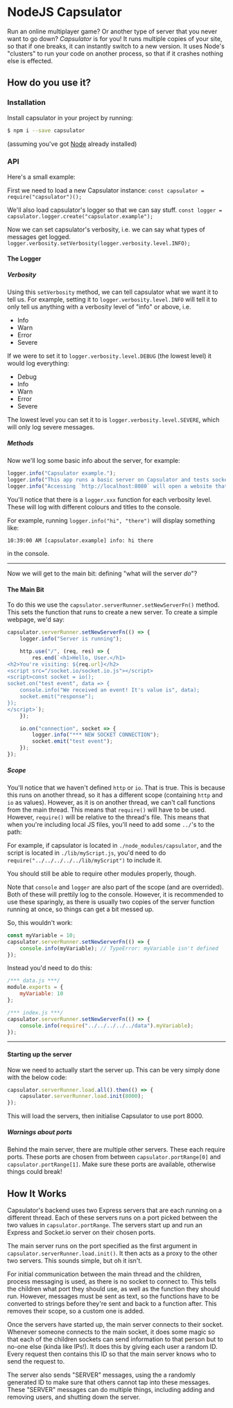 NodeJS Capsulator
=================

Run an online multiplayer game? Or another type of server that you never
want to go down? _Capsulator_ is for you! It runs multiple copies of
your site, so that if one breaks, it can instantly switch to a new
version. It uses Node's "clusters" to run your code on another process,
so that if it crashes nothing else is effected.

How do you use it?
------------------

### Installation

Install capsulator in your project by running:

```bash
$ npm i --save capsulator
```

(assuming you've got [Node](https://nodejs.org) already installed)

### API

Here's a small example:

First we need to load a new Capsulator instance:
`const capsulator = require("capsulator")();`

We'll also load capsulator's logger so that we can say stuff.
`const logger = capsulator.logger.create("capsulator.example");`

Now we can set capsulator's verbosity, i.e. we can say what types of
messages get logged.
`logger.verbosity.setVerbosity(logger.verbosity.level.INFO);`

#### The Logger

##### Verbosity

Using this `setVerbosity` method, we can tell capsulator what we want
it to tell us. For example, setting it to `logger.verbosity.level.INFO`
will tell it to only tell us anything with a verbosity level of "info"
or above, i.e.

 - Info
 - Warn
 - Error
 - Severe

If we were to set it to `logger.verbosity.level.DEBUG` (the lowest
level) it would log everything:

 - Debug
 - Info
 - Warn
 - Error
 - Severe

The lowest level you can set it to is `logger.verbosity.level.SEVERE`,
which will only log severe messages.

##### Methods

Now we'll log some basic info about the server, for example:

```js
logger.info("Capsulator example.");
logger.info("This app runs a basic server on Capsulator and tests socket/http proxies.");
logger.info("Accessing `http://localhost:8080` will open a website that allows a user to test socket and http settings.\n\n");
```

You'll notice that there is a `logger.xxx` function for each verbosity
level. These will log with different colours and titles to the console.

For example, running `logger.info("hi", "there")` will display something
like:

```
10:39:00 AM [capsulator.example] info: hi there
```

in the console.

---

Now we will get to the main bit: defining "what will the server _do_"?

#### The Main Bit

To do this we use the `capsulator.serverRunner.setNewServerFn()` method.
This sets the function that runs to create a new server. To create a
simple webpage, we'd say:

```js
capsulator.serverRunner.setNewServerFn(() => {
    logger.info("Server is running");

    http.use("/", (req, res) => {
        res.end(`<h1>Hello, User.</h1>
<h2>You're visiting: ${req.url}</h2>
<script src="/socket.io/socket.io.js"></script>
<script>const socket = io();
socket.on("test event", data => {
    console.info("We received an event! It's value is", data);
    socket.emit("response");
});
</script>`);
    });

    io.on("connection", socket => {
        logger.info("*** NEW SOCKET CONNECTION");
        socket.emit("test event");
    });
});
```

##### Scope

You'll notice that we haven't defined `http` or `io`. That is true. This
is because this runs on another thread, so it has a different scope
(containing `http` and `io` as values). However, as it is on another
thread, we can't call functions from the main thread. This means that
`require()` will have to be used. However, `require()` will be relative
to the thread's file. This means that when you're including local JS
files, you'll need to add some `../`'s to the path:

For example, if capsulator is located in `./node_modules/capsulator`,
and the script is located in `./lib/myScript.js`, you'd need to do
`require("../../../../../lib/myScript")` to include it.

You should still be able to require other modules properly, though.

Note that `console` and `logger` are also part of the scope (and are
overrided). Both of these will prettily log to the console. However, it
is recommended to use these sparingly, as there is usually two copies of
the server function running at once, so things can get a bit messed up.

So, this wouldn't work:

```js
const myVariable = 10;
capsulator.serverRunner.setNewServerFn(() => {
    console.info(myVariable); // TypeError: myVariable isn't defined
});
```

Instead you'd need to do this:
```js
/*** data.js ***/
module.exports = {
    myVariable: 10
};

/*** index.js ***/
capsulator.serverRunner.setNewServerFn(() => {
    console.info(require("../../../../../data").myVariable);
});
```

---

#### Starting up the server

Now we need to actually start the server up. This can be very simply
done with the below code:

```js
capsulator.serverRunner.load.all().then(() => {
    capsulator.serverRunner.load.init(8000);
});
```

This will load the servers, then initialise Capsulator to use port 8000.

##### Warnings about ports

Behind the main server, there are multiple other servers. These each
require ports. These ports are chosen from between
`capsulator.portRange[0]` and `capsulator.portRange[1]`. Make sure these
ports are available, otherwise things could break!

How It Works
------------

Capsulator's backend uses two Express servers that are each running on a
different thread. Each of these servers runs on a port picked between
the two values in `capsulator.portRange`. The servers start up and run
an Express and Socket.io server on their chosen ports.

The main server runs on the port specified as the first argument in
`capsulator.serverRunner.load.init()`. It then acts as a proxy to the
other two servers. This sounds simple, but oh it isn't.

For initial communication between the main thread and the children,
process messaging is used, as there is no socket to connect to. This
tells the children what port they should use, as well as the function
they should run. However, messages must be sent as text, so the
functions have to be converted to strings before they're sent and back
to a function after. This removes their scope, so a custom one is added.

Once the servers have started up, the main server connects to their
socket. Whenever someone connects to the main socket, it does some magic
so that each of the children sockets can send information to that person
but to no-one else (kinda like IPs!). It does this by giving each user a
random ID. Every request then contains this ID so that the main server
knows who to send the request to.

The server also sends "SERVER" messages, using the a randomly generated
ID to make sure that others cannot tap into these messages. These
"SERVER" messages can do multiple things, including adding and removing
users, and shutting down the server.